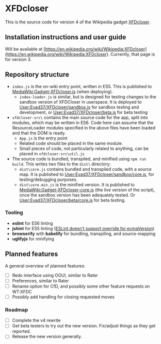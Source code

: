 # XFDcloser
This is the source code for version 4 of the Wikipedia gadget [XFDcloser](https://en.wikipedia.org/wiki/Wikipedia:XFDcloser).

## Installation instructions and user guide
Will be available at [https://en.wikipedia.org/wiki/Wikipedia:XFDcloser](https://en.wikipedia.org/wiki/Wikipedia:XFDcloser). Currently, that page is for version 3.

## Repository structure
- `index.js` is the on-wiki entry point, written in ES5. This is published to [MediaWiki:Gadget-XFDcloser.js](https://en.wikipedia.org/wiki/MediaWiki:Gadget-XFDcloser.js) (when deploying). 
   - `index-loader.js` is similar, but is designed for testing changes to the sandbox version of XFDCloser in userspace. It is deployed to [User:Evad37/XFDcloser/sandbox.js](https://en.wikipedia.org/wiki/User:Evad37/XFDcloser/sandbox.js) for sandbox testing and development, or [User:Evad37/XFDcloser/beta.js](https://en.wikipedia.org/wiki/User:Evad37/XFDcloser/beta.js) for beta testing
- `xfdcloser-src\` contains the main source code for the app, split into modules, which may be written in ES6. Code here can assume that the ResourceLoader modules specified in the above files have been loaded and that the DOM is ready.
   - `App.js` is the entry point
   - Related code should be placed in the same module.
   - Small pieces of code, not particularly related to anything, can be placed in `xfdcloser-src\util.js`
- The source code is bundled, transpiled, and minified using `npm run build`. This writes two files to the `dist\` directory:
   - `dist\core.js` contains bundled and transpiled code, with a source map. It is published to [User:Evad37/XFDcloser/sandbox/core.js](https://en.wikipedia.org/wiki/User:Evad37/XFDcloser/sandbox/core.js), for testing/debugging purposes.
   - `dist\core.min.js` is the minified version.  It is published to [MediaWiki:Gadget-XFDcloser-core.js](https://en.wikipedia.org/wiki/MediaWiki:Gadget-XFDcloser-core.js) (the *live version* of the script), once the sandbox version has been adequately tested. Or [User:Evad37/XFDcloser/beta/core.js](https://en.wikipedia.org/wiki/User:Evad37/rater/beta/app.js) for beta testing.

### Tooling
- **eslint** for ES6 linting
- **jshint** for ES5 linting ([ESLint doesn't support override for ecmaVersion](https://github.com/sindresorhus/eslint-config-xo/issues/16#issuecomment-190302577))
- **browserify** with **babelify** for bundling, transpiling, and source-mapping
- **uglifyjs** for minifying

## Planned features
A general overview of planned features:
- [ ] Redo interface using OOUI, similar to Rater
- [ ] Preferences, similar to Rater
- [ ] Rename option for CfD, and possibly some other feature requests on WT:XFDC
- [ ] Possibly add handling for closing requested moves
### Roadmap
- [ ] Complete the v4 rewrite
- [ ] Get beta testers to try out the new version. Fix/adjust things as they get reported.
- [ ] Release the new version generally.